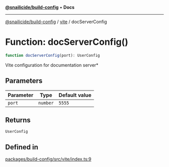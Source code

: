 [**@snailicide/build-config**](../../README.md) • **Docs**

---

[@snailicide/build-config](../../README.md) / [vite](../README.md) / docServerConfig

# Function: docServerConfig()

```ts
function docServerConfig(port): UserConfig
```

Vite configuration for documentation server\*

## Parameters

| Parameter | Type     | Default value |
| --------- | -------- | ------------- |
| `port`    | `number` | `5555`        |

## Returns

`UserConfig`

## Defined in

[packages/build-config/src/vite/index.ts:9](https://github.com/gbtunney/snailicide-monorepo/blob/864f9979e97eb579a793bd06e883355f7bea5c52/packages/build-config/src/vite/index.ts#L9)
